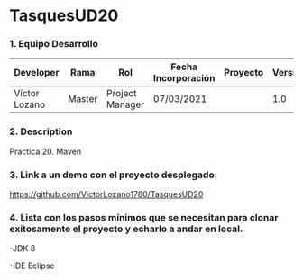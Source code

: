 # TasquesUD20

### 1. Equipo Desarrollo
|Developer	| Rama | Rol | Fecha Incorporación | Proyecto	| Versión|
| ------------ | ------------ | ------------ | ------------ | ------------ | ------------ |
|Víctor Lozano |	Master	| Project Manager	| 07/03/2021 | | 1.0|
### 2. Description
Practica 20. Maven
### 3. Link a un demo con el proyecto desplegado:
https://github.com/VictorLozano1780/TasquesUD20
### 4. Lista con los pasos mínimos que se necesitan para clonar exitosamente el proyecto y echarlo a andar en local.
-JDK 8

-IDE Eclipse
